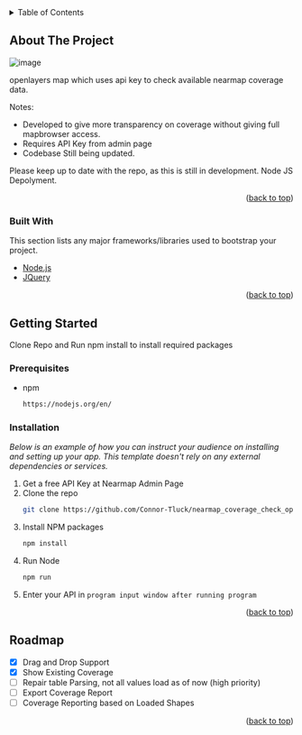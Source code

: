 <div id="top"></div>

<!-- TABLE OF CONTENTS -->
<details>
  <summary>Table of Contents</summary>
  <ol>
    <li>
      <a href="#about-the-project">About The Project</a>
      <ul>
        <li><a href="#built-with">Built With</a></li>
      </ul>
    </li>
    <li>
      <a href="#getting-started">Getting Started</a>
      <ul>
        <li><a href="#prerequisites">Prerequisites</a></li>
        <li><a href="#installation">Installation</a></li>
      </ul>
    </li>
    <li><a href="#roadmap">Roadmap</a></li>
  </ol>
</details>

<!-- ABOUT THE PROJECT -->

## About The Project

![image](https://user-images.githubusercontent.com/32856579/165184664-8f4e3648-bea2-4b1e-94a3-2eec4ab499a2.png)

openlayers map which uses api key to check available nearmap coverage data.

Notes:

- Developed to give more transparency on coverage without giving full mapbrowser access.
- Requires API Key from admin page
- Codebase Still being updated.

Please keep up to date with the repo, as this is still in development. Node JS Depolyment.

<p align="right">(<a href="#top">back to top</a>)</p>

### Built With

This section lists any major frameworks/libraries used to bootstrap your project.

- [Node.js](https://nodejs.org/en/)
- [JQuery](https://jquery.com)

<p align="right">(<a href="#top">back to top</a>)</p>

<!-- GETTING STARTED -->

## Getting Started

Clone Repo and Run npm install to install required packages

### Prerequisites

- npm
  ```sh
  https://nodejs.org/en/
  ```

### Installation

_Below is an example of how you can instruct your audience on installing and setting up your app. This template doesn't rely on any external dependencies or services._

1. Get a free API Key at Nearmap Admin Page
2. Clone the repo
   ```sh
   git clone https://github.com/Connor-Tluck/nearmap_coverage_check_openlayers
   ```
3. Install NPM packages
   ```sh
   npm install
   ```
4. Run Node
   ```sh
   npm run
   ```
5. Enter your API in `program input window after running program`

<p align="right">(<a href="#top">back to top</a>)</p>

<!-- ROADMAP -->

## Roadmap

- [x] Drag and Drop Support
- [x] Show Existing Coverage
- [ ] Repair table Parsing, not all values load as of now (high priority)
- [ ] Export Coverage Report
- [ ] Coverage Reporting based on Loaded Shapes

<p align="right">(<a href="#top">back to top</a>)</p>
